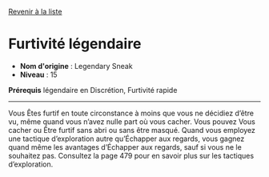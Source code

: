 [Revenir à la liste](list.md)

# Furtivité légendaire

 * **Nom d'origine** : Legendary Sneak
 * **Niveau** : 15


<p><strong>Prérequis</strong> légendaire en Discrétion, Furtivité rapide</p>
<hr>
<p>Vous Êtes furtif en toute circonstance à moins que vous ne décidiez d’être vu, même quand vous n’avez nulle part où vous cacher. Vous pouvez Vous cacher ou Être furtif sans abri ou sans être masqué. Quand vous employez une tactique d’exploration autre qu’Échapper aux regards, vous gagnez quand même les avantages d’Échapper aux regards, sauf si vous ne le souhaitez pas. Consultez la page 479 pour en savoir plus sur les tactiques d’exploration.</p>